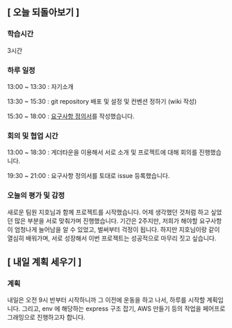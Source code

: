 ## [ 오늘 되돌아보기 ]

### 학습시간 

3시간

### 하루 일정

13:00 ~ 13:30 : 자기소개

13:30 ~ 15:30 : git repository 배포 및 설정 및 컨벤션 정하기 (wiki 작성)

15:30 ~ 18:00 : [요구사항 정의서](https://drive.google.com/file/d/1a_M6Auyxh3H--ZV6gWmjdTe1t92MYRen/view?usp=sharing)를 작성했습니다. 



### 회의 및 협업 시간

13:00 ~ 18:30 : 게더타운을 이용해서 서로 소개 및 프로젝트에 대해 회의를 진행했습니다.

19:30 ~ 21:00 : 요구사항 정의서를 토대로 issue 등록했습니다.

### 오늘의 평가 및 감정

새로운 팀원 지호님과 함께 프로젝트를 시작했습니다. 어제 생각했던 것처럼 하고 싶었던 많은 부분을 서로 맞춰가며 진행했습니다. 기간은 2주지만, 저희가 해야할 요구사항이 엄청나게 늘어남을 알 수 있었고, 벌써부터 걱정이 됩니다. 하지만 지호님이랑 같이 열심히 배워가며, 서로 성장해서 이번 프로젝트는 성공적으로 마무리 짓고 싶습니다.

## [ 내일 계획 세우기 ]

### 계획

내일은 오전 9시 반부터 시작하니까 그 이전에 운동을 하고 나서, 하루를 시작할 계획입니다. 그리고, env 에 해당하는 express 구조 잡기, AWS 만들기 등의 작업을 페어프로그래밍으로 진행하고자 합니다.

